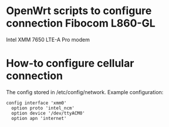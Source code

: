 # OpenWrt scripts to configure connection Fibocom L860-GL
Intel XMM 7650 LTE-A Pro modem

# How-to configure cellular connection
The config stored in /etc/config/network. Example configuration:
```
config interface 'xmm0'
  option proto 'intel_ncm'
  option device '/dev/ttyACM0'
  option apn 'internet'	
```